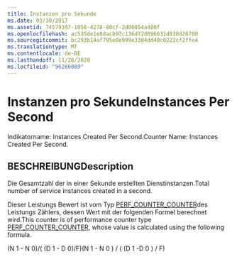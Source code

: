 ```yaml
---
title: Instanzen pro Sekunde
ms.date: 03/30/2017
ms.assetid: 74579397-1058-4278-80cf-2d00854a480f
ms.openlocfilehash: ac535de1e8dacb97c136d72d096631d838d26700
ms.sourcegitcommit: bc293b14af795e0e999e3304dd40c0222cf2ffe4
ms.translationtype: MT
ms.contentlocale: de-DE
ms.lasthandoff: 11/26/2020
ms.locfileid: "96266089"
---
```

# <a name="instances-per-second"></a><span data-ttu-id="b06fb-102">Instanzen pro Sekunde</span><span class="sxs-lookup"><span data-stu-id="b06fb-102">Instances Per Second</span></span>

<span data-ttu-id="b06fb-103">Indikatorname: Instances Created Per Second.</span><span class="sxs-lookup"><span data-stu-id="b06fb-103">Counter Name: Instances Created Per Second.</span></span>  
  
## <a name="description"></a><span data-ttu-id="b06fb-104">BESCHREIBUNG</span><span class="sxs-lookup"><span data-stu-id="b06fb-104">Description</span></span>  

 <span data-ttu-id="b06fb-105">Die Gesamtzahl der in einer Sekunde erstellten Dienstinstanzen.</span><span class="sxs-lookup"><span data-stu-id="b06fb-105">Total number of service instances created in a second.</span></span>  
  
 <span data-ttu-id="b06fb-106">Dieser Leistungs Bewert ist vom Typ [PERF_COUNTER_COUNTER](/previous-versions/windows/it-pro/windows-server-2003/cc740048(v=ws.10))des Leistungs Zählers, dessen Wert mit der folgenden Formel berechnet wird.</span><span class="sxs-lookup"><span data-stu-id="b06fb-106">This counter is of performance counter type [PERF_COUNTER_COUNTER](/previous-versions/windows/it-pro/windows-server-2003/cc740048(v=ws.10)), whose value is calculated using the following formula.</span></span>  
  
 <span data-ttu-id="b06fb-107">(N 1 - N 0)/( (D 1 - D 0)/F)</span><span class="sxs-lookup"><span data-stu-id="b06fb-107">(N 1 - N 0 ) / ( (D 1 -D 0 ) / F)</span></span>
